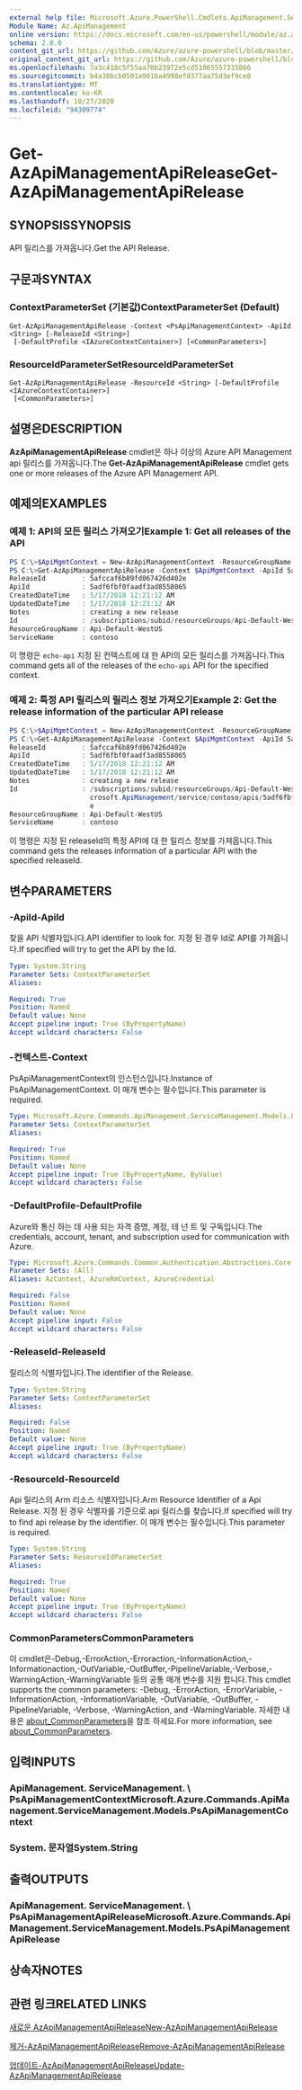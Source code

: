 ```yaml
---
external help file: Microsoft.Azure.PowerShell.Cmdlets.ApiManagement.ServiceManagement.dll-Help.xml
Module Name: Az.ApiManagement
online version: https://docs.microsoft.com/en-us/powershell/module/az.apimanagement/get-azapimanagementapirelease
schema: 2.0.0
content_git_url: https://github.com/Azure/azure-powershell/blob/master/src/ApiManagement/ApiManagement/help/Get-AzApiManagementApiRelease.md
original_content_git_url: https://github.com/Azure/azure-powershell/blob/master/src/ApiManagement/ApiManagement/help/Get-AzApiManagementApiRelease.md
ms.openlocfilehash: 7a3c418c5f55aa70b23972e5cd51065557335866
ms.sourcegitcommit: b4a38bcb0501a9016a4998efd377aa75d3ef9ce8
ms.translationtype: MT
ms.contentlocale: ko-KR
ms.lasthandoff: 10/27/2020
ms.locfileid: "94309774"
---
```

# <span data-ttu-id="d8dd8-101">Get-AzApiManagementApiRelease</span><span class="sxs-lookup"><span data-stu-id="d8dd8-101">Get-AzApiManagementApiRelease</span></span>

## <span data-ttu-id="d8dd8-102">SYNOPSIS</span><span class="sxs-lookup"><span data-stu-id="d8dd8-102">SYNOPSIS</span></span>
<span data-ttu-id="d8dd8-103">API 릴리스를 가져옵니다.</span><span class="sxs-lookup"><span data-stu-id="d8dd8-103">Get the API Release.</span></span>

## <span data-ttu-id="d8dd8-104">구문과</span><span class="sxs-lookup"><span data-stu-id="d8dd8-104">SYNTAX</span></span>

### <span data-ttu-id="d8dd8-105">ContextParameterSet (기본값)</span><span class="sxs-lookup"><span data-stu-id="d8dd8-105">ContextParameterSet (Default)</span></span>
```
Get-AzApiManagementApiRelease -Context <PsApiManagementContext> -ApiId <String> [-ReleaseId <String>]
 [-DefaultProfile <IAzureContextContainer>] [<CommonParameters>]
```

### <span data-ttu-id="d8dd8-106">ResourceIdParameterSet</span><span class="sxs-lookup"><span data-stu-id="d8dd8-106">ResourceIdParameterSet</span></span>
```
Get-AzApiManagementApiRelease -ResourceId <String> [-DefaultProfile <IAzureContextContainer>]
 [<CommonParameters>]
```

## <span data-ttu-id="d8dd8-107">설명은</span><span class="sxs-lookup"><span data-stu-id="d8dd8-107">DESCRIPTION</span></span>
<span data-ttu-id="d8dd8-108">**AzApiManagementApiRelease** cmdlet은 하나 이상의 Azure API Management api 릴리스를 가져옵니다.</span><span class="sxs-lookup"><span data-stu-id="d8dd8-108">The **Get-AzApiManagementApiRelease** cmdlet gets one or more releases of the Azure API Management API.</span></span>

## <span data-ttu-id="d8dd8-109">예제의</span><span class="sxs-lookup"><span data-stu-id="d8dd8-109">EXAMPLES</span></span>

### <span data-ttu-id="d8dd8-110">예제 1: API의 모든 릴리스 가져오기</span><span class="sxs-lookup"><span data-stu-id="d8dd8-110">Example 1: Get all releases of the API</span></span>
```powershell
PS C:\>$ApiMgmtContext = New-AzApiManagementContext -ResourceGroupName "Api-Default-WestUS" -ServiceName "contoso"
PS C:\>Get-AzApiManagementApiRelease -Context $ApiMgmtContext -ApiId 5adf6fbf0faadf3ad8558065
ReleaseId         : 5afccaf6b89fd067426d402e
ApiId             : 5adf6fbf0faadf3ad8558065
CreatedDateTime   : 5/17/2018 12:21:12 AM
UpdatedDateTime   : 5/17/2018 12:21:12 AM
Notes             : creating a new release
Id                : /subscriptions/subid/resourceGroups/Api-Default-WestUS/providers/Microsoft.ApiManagement/service/contoso/apis/5adf6fbf0faadf3ad8558065/releases/5afccaf6b89fd067426d402e
ResourceGroupName : Api-Default-WestUS
ServiceName       : contoso
```

<span data-ttu-id="d8dd8-111">이 명령은 `echo-api` 지정 된 컨텍스트에 대 한 API의 모든 릴리스를 가져옵니다.</span><span class="sxs-lookup"><span data-stu-id="d8dd8-111">This command gets all of the releases of the `echo-api` API for the specified context.</span></span>

### <span data-ttu-id="d8dd8-112">예제 2: 특정 API 릴리스의 릴리스 정보 가져오기</span><span class="sxs-lookup"><span data-stu-id="d8dd8-112">Example 2: Get the release information of the particular API release</span></span>
```powershell
PS C:\>$ApiMgmtContext = New-AzApiManagementContext -ResourceGroupName "Api-Default-WestUS" -ServiceName "contoso"
PS C:\>Get-AzApiManagementApiRelease -Context $ApiMgmtContext -ApiId 5adf6fbf0faadf3ad8558065 -ReleaseId 5afccaf6b89fd067426d402e
ReleaseId         : 5afccaf6b89fd067426d402e
ApiId             : 5adf6fbf0faadf3ad8558065
CreatedDateTime   : 5/17/2018 12:21:12 AM
UpdatedDateTime   : 5/17/2018 12:21:12 AM
Notes             : creating a new release
Id                : /subscriptions/subid/resourceGroups/Api-Default-WestUS/providers/Mi
                    crosoft.ApiManagement/service/contoso/apis/5adf6fbf0faadf3ad8558065/releases/5afccaf6b89fd067426d402
                    e
ResourceGroupName : Api-Default-WestUS
ServiceName       : contoso
```

<span data-ttu-id="d8dd8-113">이 명령은 지정 된 releaseId의 특정 API에 대 한 릴리스 정보를 가져옵니다.</span><span class="sxs-lookup"><span data-stu-id="d8dd8-113">This command gets the releases information of a particular API with the specified releaseId.</span></span>

## <span data-ttu-id="d8dd8-114">변수</span><span class="sxs-lookup"><span data-stu-id="d8dd8-114">PARAMETERS</span></span>

### <span data-ttu-id="d8dd8-115">-ApiId</span><span class="sxs-lookup"><span data-stu-id="d8dd8-115">-ApiId</span></span>
<span data-ttu-id="d8dd8-116">찾을 API 식별자입니다.</span><span class="sxs-lookup"><span data-stu-id="d8dd8-116">API identifier to look for.</span></span>
<span data-ttu-id="d8dd8-117">지정 된 경우 Id로 API를 가져옵니다.</span><span class="sxs-lookup"><span data-stu-id="d8dd8-117">If specified will try to get the API by the Id.</span></span>

```yaml
Type: System.String
Parameter Sets: ContextParameterSet
Aliases:

Required: True
Position: Named
Default value: None
Accept pipeline input: True (ByPropertyName)
Accept wildcard characters: False
```

### <span data-ttu-id="d8dd8-118">-컨텍스트</span><span class="sxs-lookup"><span data-stu-id="d8dd8-118">-Context</span></span>
<span data-ttu-id="d8dd8-119">PsApiManagementContext의 인스턴스입니다.</span><span class="sxs-lookup"><span data-stu-id="d8dd8-119">Instance of PsApiManagementContext.</span></span>
<span data-ttu-id="d8dd8-120">이 매개 변수는 필수입니다.</span><span class="sxs-lookup"><span data-stu-id="d8dd8-120">This parameter is required.</span></span>

```yaml
Type: Microsoft.Azure.Commands.ApiManagement.ServiceManagement.Models.PsApiManagementContext
Parameter Sets: ContextParameterSet
Aliases:

Required: True
Position: Named
Default value: None
Accept pipeline input: True (ByPropertyName, ByValue)
Accept wildcard characters: False
```

### <span data-ttu-id="d8dd8-121">-DefaultProfile</span><span class="sxs-lookup"><span data-stu-id="d8dd8-121">-DefaultProfile</span></span>
<span data-ttu-id="d8dd8-122">Azure와 통신 하는 데 사용 되는 자격 증명, 계정, 테 넌 트 및 구독입니다.</span><span class="sxs-lookup"><span data-stu-id="d8dd8-122">The credentials, account, tenant, and subscription used for communication with Azure.</span></span>

```yaml
Type: Microsoft.Azure.Commands.Common.Authentication.Abstractions.Core.IAzureContextContainer
Parameter Sets: (All)
Aliases: AzContext, AzureRmContext, AzureCredential

Required: False
Position: Named
Default value: None
Accept pipeline input: False
Accept wildcard characters: False
```

### <span data-ttu-id="d8dd8-123">-ReleaseId</span><span class="sxs-lookup"><span data-stu-id="d8dd8-123">-ReleaseId</span></span>
<span data-ttu-id="d8dd8-124">릴리스의 식별자입니다.</span><span class="sxs-lookup"><span data-stu-id="d8dd8-124">The identifier of the Release.</span></span>

```yaml
Type: System.String
Parameter Sets: ContextParameterSet
Aliases:

Required: False
Position: Named
Default value: None
Accept pipeline input: True (ByPropertyName)
Accept wildcard characters: False
```

### <span data-ttu-id="d8dd8-125">-ResourceId</span><span class="sxs-lookup"><span data-stu-id="d8dd8-125">-ResourceId</span></span>
<span data-ttu-id="d8dd8-126">Api 릴리스의 Arm 리소스 식별자입니다.</span><span class="sxs-lookup"><span data-stu-id="d8dd8-126">Arm Resource Identifier of a Api Release.</span></span> <span data-ttu-id="d8dd8-127">지정 된 경우 식별자를 기준으로 api 릴리스를 찾습니다.</span><span class="sxs-lookup"><span data-stu-id="d8dd8-127">If specified will try to find api release by the identifier.</span></span> <span data-ttu-id="d8dd8-128">이 매개 변수는 필수입니다.</span><span class="sxs-lookup"><span data-stu-id="d8dd8-128">This parameter is required.</span></span>

```yaml
Type: System.String
Parameter Sets: ResourceIdParameterSet
Aliases:

Required: True
Position: Named
Default value: None
Accept pipeline input: True (ByPropertyName)
Accept wildcard characters: False
```

### <span data-ttu-id="d8dd8-129">CommonParameters</span><span class="sxs-lookup"><span data-stu-id="d8dd8-129">CommonParameters</span></span>
<span data-ttu-id="d8dd8-130">이 cmdlet은-Debug,-ErrorAction,-Erroraction,-InformationAction,-Informationaction,-OutVariable,-OutBuffer,-PipelineVariable,-Verbose,-WarningAction,-WarningVariable 등의 공통 매개 변수를 지원 합니다.</span><span class="sxs-lookup"><span data-stu-id="d8dd8-130">This cmdlet supports the common parameters: -Debug, -ErrorAction, -ErrorVariable, -InformationAction, -InformationVariable, -OutVariable, -OutBuffer, -PipelineVariable, -Verbose, -WarningAction, and -WarningVariable.</span></span> <span data-ttu-id="d8dd8-131">자세한 내용은 [about_CommonParameters](http://go.microsoft.com/fwlink/?LinkID=113216)을 참조 하세요.</span><span class="sxs-lookup"><span data-stu-id="d8dd8-131">For more information, see [about_CommonParameters](http://go.microsoft.com/fwlink/?LinkID=113216).</span></span>

## <span data-ttu-id="d8dd8-132">입력</span><span class="sxs-lookup"><span data-stu-id="d8dd8-132">INPUTS</span></span>

### <span data-ttu-id="d8dd8-133">ApiManagement. ServiceManagement. \ PsApiManagementContext</span><span class="sxs-lookup"><span data-stu-id="d8dd8-133">Microsoft.Azure.Commands.ApiManagement.ServiceManagement.Models.PsApiManagementContext</span></span>

### <span data-ttu-id="d8dd8-134">System. 문자열</span><span class="sxs-lookup"><span data-stu-id="d8dd8-134">System.String</span></span>

## <span data-ttu-id="d8dd8-135">출력</span><span class="sxs-lookup"><span data-stu-id="d8dd8-135">OUTPUTS</span></span>

### <span data-ttu-id="d8dd8-136">ApiManagement. ServiceManagement. \ PsApiManagementApiRelease</span><span class="sxs-lookup"><span data-stu-id="d8dd8-136">Microsoft.Azure.Commands.ApiManagement.ServiceManagement.Models.PsApiManagementApiRelease</span></span>

## <span data-ttu-id="d8dd8-137">상속자</span><span class="sxs-lookup"><span data-stu-id="d8dd8-137">NOTES</span></span>

## <span data-ttu-id="d8dd8-138">관련 링크</span><span class="sxs-lookup"><span data-stu-id="d8dd8-138">RELATED LINKS</span></span>

[<span data-ttu-id="d8dd8-139">새로운 AzApiManagementApiRelease</span><span class="sxs-lookup"><span data-stu-id="d8dd8-139">New-AzApiManagementApiRelease</span></span>](./Get-AzApiManagementApiRelease.md)

[<span data-ttu-id="d8dd8-140">제거-AzApiManagementApiRelease</span><span class="sxs-lookup"><span data-stu-id="d8dd8-140">Remove-AzApiManagementApiRelease</span></span>](./Remove-AzApiManagementApiRelease.md)

[<span data-ttu-id="d8dd8-141">업데이트-AzApiManagementApiRelease</span><span class="sxs-lookup"><span data-stu-id="d8dd8-141">Update-AzApiManagementApiRelease</span></span>](./Update-AzApiManagementApiRelease.md)